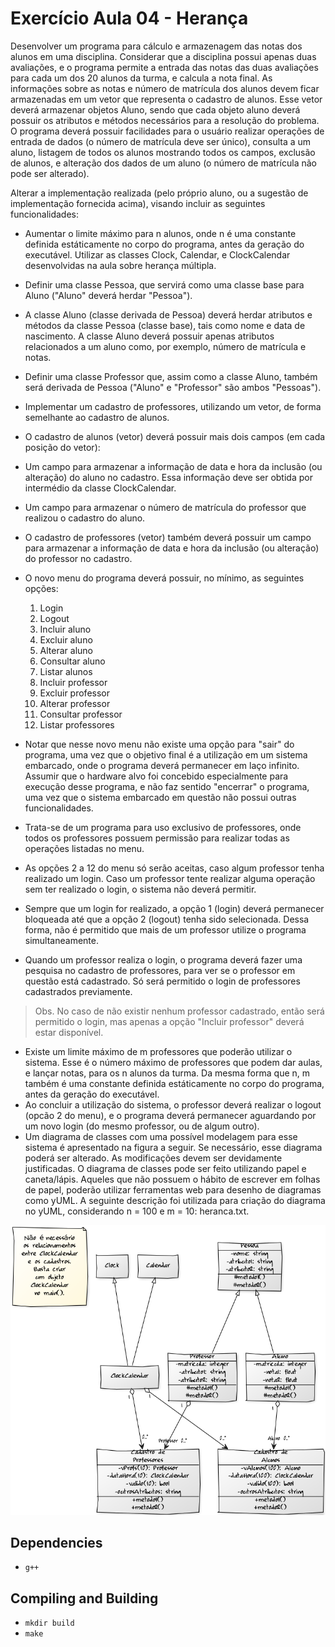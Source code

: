 # Exercício Aula 04 - Herança

Desenvolver um programa para cálculo e armazenagem das notas dos alunos em uma disciplina. Considerar que a disciplina possui apenas duas avaliações, e o programa permite a entrada das notas das duas avaliações para cada um dos 20 alunos da turma, e calcula a nota final. As informações sobre as notas e número de matrícula dos alunos devem ficar armazenadas em um vetor que representa o cadastro de alunos. Esse vetor deverá armazenar objetos Aluno, sendo que cada objeto aluno deverá possuir os atributos e métodos necessários para a resolução do problema. O programa deverá possuir facilidades para o usuário realizar operações de entrada de dados (o número de matrícula deve ser único), consulta a um aluno, listagem de todos os alunos mostrando todos os campos, exclusão de alunos, e alteração dos dados de um aluno (o número de matrícula não pode ser alterado).

Alterar a implementação realizada (pelo próprio aluno, ou a sugestão de implementação fornecida acima), visando incluir as seguintes funcionalidades:

* Aumentar o limite máximo para n alunos, onde n é uma constante definida estáticamente no corpo do programa, antes da geração do executável.
Utilizar as classes Clock, Calendar, e ClockCalendar desenvolvidas na aula sobre herança múltipla.
* Definir uma classe Pessoa, que servirá como uma classe base para Aluno ("Aluno" deverá herdar "Pessoa").
* A classe Aluno (classe derivada de Pessoa) deverá herdar atributos e métodos da classe Pessoa (classe base), tais como nome e data de nascimento. A classe Aluno deverá possuir apenas atributos relacionados a um aluno como, por exemplo, número de matrícula e notas.
* Definir uma classe Professor que, assim como a classe Aluno, também será derivada de Pessoa ("Aluno" e "Professor" são ambos "Pessoas").
* Implementar um cadastro de professores, utilizando um vetor, de forma semelhante ao cadastro de alunos.
* O cadastro de alunos (vetor) deverá possuir mais dois campos (em cada posição do vetor):
* Um campo para armazenar a informação de data e hora da inclusão (ou alteração) do aluno no cadastro. Essa informação deve ser obtida por intermédio da classe ClockCalendar.
* Um campo para armazenar o número de matrícula do professor que realizou o cadastro do aluno.
* O cadastro de professores (vetor) também deverá possuir um campo para armazenar a informação de data e hora da inclusão (ou alteração) do professor no cadastro.
* O novo menu do programa deverá possuir, no mínimo, as seguintes opções:

    1. Login
    2. Logout
    3. Incluir aluno
    4. Excluir aluno
    5. Alterar aluno
    6. Consultar aluno
    7. Listar alunos
    8. Incluir professor
    9. Excluir professor
    10. Alterar professor
    11. Consultar professor
    12. Listar professores

* Notar que nesse novo menu não existe uma opção para "sair" do programa, uma vez que o objetivo final é a utilização em um sistema embarcado, onde o programa deverá permanecer em laço infinito. Assumir que o hardware alvo foi concebido especialmente para execução desse programa, e não faz sentido "encerrar" o programa, uma vez que o sistema embarcado em questão não possui outras funcionalidades.
* Trata-se de um programa para uso exclusivo de professores, onde todos os professores possuem permissão para realizar todas as operações listadas no menu.
* As opções 2 a 12 do menu só serão aceitas, caso algum professor tenha realizado um login. Caso um professor tente realizar alguma operação sem ter realizado o login, o sistema não deverá permitir.
* Sempre que um login for realizado, a opção 1 (login) deverá permanecer bloqueada até que a opção 2 (logout) tenha sido selecionada. Dessa forma, não é permitido que mais de um professor utilize o programa simultaneamente.
* Quando um professor realiza o login, o programa deverá fazer uma pesquisa no cadastro de professores, para ver se o professor em questão está cadastrado. Só será permitido o login de professores cadastrados previamente.

> Obs. No caso de não existir nenhum professor cadastrado, então será permitido o login, mas apenas a opção "Incluir professor" deverá estar disponível.

* Existe um limite máximo de m professores que poderão utilizar o sistema. Esse é o número máximo de professores que podem dar aulas, e lançar notas, para os n alunos da turma. Da mesma forma que n, m também é uma constante definida estáticamente no corpo do programa, antes da geração do executável.
* Ao concluir a utilização do sistema, o professor deverá realizar o logout (opcão 2 do menu), e o programa deverá permanecer aguardando por um novo login (do mesmo professor, ou de algum outro).
* Um diagrama de classes com uma possível modelagem para esse sistema é apresentado na figura a seguir. Se necessário, esse diagrama poderá ser alterado. As modificações devem ser devidamente justificadas. O diagrama de classes pode ser feito utilizando papel e caneta/lápis. Aqueles que não possuem o hábito de escrever em folhas de papel, poderão utilizar ferramentas web para desenho de diagramas como yUML. A seguinte descrição foi utilizada para criação do diagrama no yUML, considerando n = 100 e m = 10: heranca.txt.

![](img/exercicio_heranca.png)

## Dependencies

* ```g++```

## Compiling and Building

* ```mkdir build```
* ```make```
